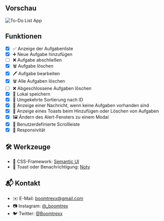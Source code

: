 ## Vorschau
![To-Do List App](https://i.ibb.co/h73STxF/screencapture-localhost-5500-2020-11-29-22-11-39.png)

## Funktionen
- [x] ✅ Anzeige der Aufgabenliste
- [x]  ➕ Neue Aufgabe hinzufügen
- [ ]  ❌ Aufgabe abschließen
- [x] 🗑 Aufgabe löschen
- [x]  🖊 Aufgabe bearbeiten
- [x]  🗑 Alle Aufgaben löschen
- [ ]  ❌ Abgeschlossene Aufgaben löschen
- [x]  💾 Lokal speichern
- [x]  🔢 Umgekehrte Sortierung nach ID
- [x]  📑 Anzeige einer Nachricht, wenn keine Aufgaben vorhanden sind
- [x]  📢 Anzeige eines Toasts beim Hinzufügen oder Löschen von Aufgaben
- [x]  🖼 Ändern des Alert-Fensters zu einem Modal
- [x]  🔄 Benutzerdefinierte Scrollleiste
- [x]  📱 Responsivität

## 🛠 Werkzeuge
- 🎨 CSS-Framework: [Semantic UI](https://semantic-ui.com)
- 📢 Toast oder Benachrichtigung: [Noty](https://ned.im/noty)

## 📬 Kontakt
- ✉️ E-Mail: [boomtrexx@gmail.com](mailto:dev.boomtrexx@gmail.com)
- 📷 Instagram: [@_boomtrex](https://instagram.com/_boomtrex)
- 🐦 Twitter: [@Boomtrexx](https://x.com/Boomtrexx)
